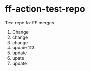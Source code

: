 # ff-action-test-repo
Test repo for FF merges

1. Change
2. change
3. change
4. update 123
5. update
6. upate
7. update
